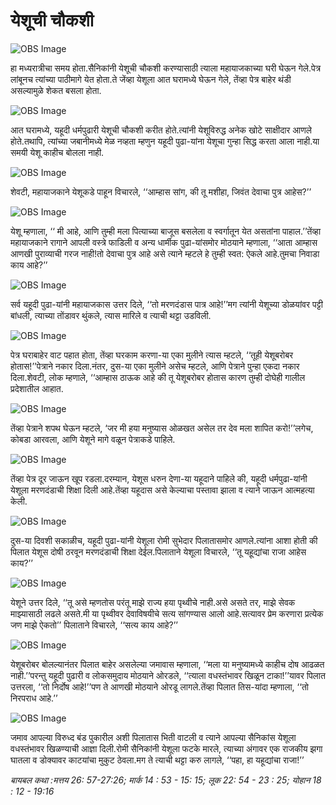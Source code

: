 # ‌‌‌येशूची चौकशी

![OBS Image](https://cdn.door43.org/obs/jpg/360px/obs-en-39-01.jpg)

‌‌‌हा मध्यरात्रीचा समय होता.‌‌‌सैनिकांनी येशूची चौकशी करण्यासाठी त्याला महायाजकाच्या घरी घेऊन गेले.‌‌‌पेत्र लांबूनच त्यांच्या पाठीमागे येत होता.‌‌‌ते जेंव्हा येशूला आत घरामध्ये घेऊन गेले, तेंव्हा पेत्र बाहेर थंडी असल्यामुळे शेकत बसला होता.

![OBS Image](https://cdn.door43.org/obs/jpg/360px/obs-en-39-02.jpg)

‌‌‌आत घरामध्ये, यहूदी धर्मपुढारी येशूची चौकशी करीत होते.‌‌‌त्यांनी येशूविरुद्ध अनेक खोटे साक्षीदार आणले होते.‌‌‌तथापि, त्यांच्या जबानीमध्ये मेळ नव्हता म्हणुन यहूदी पुढा-यांना येशूचा गुन्हा सिद्ध करता आला नाही.‌‌‌या समयी येशू काहीच बोलला नाही.

![OBS Image](https://cdn.door43.org/obs/jpg/360px/obs-en-39-03.jpg)

‌‌‌शेवटी, महायाजकाने येशूकडे पाहून विचारले, ‘‘आम्हास सांग, की तू मशीहा, जिवंत देवाचा पुत्र आहेस?’’

![OBS Image](https://cdn.door43.org/obs/jpg/360px/obs-en-39-04.jpg)

‌‌‌येशू म्हणाला, ‘‘ मी आहे, आणि तुम्ही मला पित्याच्या बाजूस बसलेला व स्वर्गातून येत असतांना पाहाल.’’‌‌‌तेंव्हा महायाजकाने रागाने आपली वस्त्रे फाडिली व अन्य धार्मीक पुढा-यांसमोर मोठयाने म्हणाला, ‘‘आता आम्हास आणखी पुराव्याची गरज नाही!‌‌‌तो देवाचा पुत्र आहे असे त्याने म्हटले हे तुम्ही स्वत: ऐकले आहे.‌‌‌तुमचा निवाडा काय आहे?’’

![OBS Image](https://cdn.door43.org/obs/jpg/360px/obs-en-39-05.jpg)

‌‌‌सर्व यहूदी पुढा-यांनी महायाजकास उत्तर दिले, ‘‘तो मरणदंडास पात्र आहे!’’‌‌‌मग त्यांनी येशूच्या डोळयांवर पट्टी बांधली, त्याच्या तोंडावर थुंकले, त्यास मारिले व त्याची थट्टा उडविली.

![OBS Image](https://cdn.door43.org/obs/jpg/360px/obs-en-39-06.jpg)

‌‌‌पेत्र घराबाहेर वाट पहात होता, तेंव्हा घरकाम करणा-या एका मुलीने त्यास म्हटले, ‘‘तूही येशूबरोबर होतास!’’‌‌‌पेत्राने नकार दिला.‌‌‌नंतर, दुस-या एका मुलीने असेच म्हटले, आणि पेत्राने पुन्हा एकदा नकार दिला.‌‌‌शेवटी, लोक म्हणाले, ‘‘आम्हास ठाऊक आहे की तू येशूबरोबर होतास कारण तुम्ही दोघेही गालील प्रदेशातील आहात.

![OBS Image](https://cdn.door43.org/obs/jpg/360px/obs-en-39-07.jpg)

‌‌‌तेंव्हा पेत्राने शपथ घेऊन म्हटले, ‘जर मी हया मनुष्यास ओळखत असेल तर देव मला शापित करो!’’‌‌‌लगेच, कोबडा आरवला, आणि येशूने मागे वळून पेत्राकडे पाहिले.

![OBS Image](https://cdn.door43.org/obs/jpg/360px/obs-en-39-08.jpg)

‌‌‌तेंव्हा पेत्र दूर जाऊन खूप रडला.‌‌‌दरम्यान, येशूस धरुन देणा-या यहूदाने पाहिले की, यहूदी धर्मपुढा-यांनी येशूला मरणदंडाची शिक्षा दिली आहे.‌‌‌तेंव्हा यहूदास असे केल्याचा पस्तावा झाला व त्याने जाऊन आत्महत्या केली.

![OBS Image](https://cdn.door43.org/obs/jpg/360px/obs-en-39-09.jpg)

‌‌‌दुस-या दिवशी सकाळीच, यहूदी पुढा-यांनी येशूला रोमी सुभेदार पिलातासमोर आणले.‌‌‌त्यांना आशा होती की पिलात येशूस दोषी ठरवून मरणदंडाची शिक्षा देईल.‌‌‌पिलाताने येशूला विचारले, ‘‘तू यहू़द्यांचा राजा आहेस काय?’’

![OBS Image](https://cdn.door43.org/obs/jpg/360px/obs-en-39-10.jpg)

‌‌‌येशूने उत्तर दिले, ‘‘तू असे म्हणतोस परंतू माझे राज्य हया पृथ्वीचे नाही.‌‌‌असे असते तर, माझे सेवक माझ्यासाठी लढले असते.‌‌‌मी या पृथ्वीवर देवाविषयीचे सत्य सांगण्यास आलो आहे.‌‌‌सत्यावर प्रेम करणारा प्रत्येक जण माझे ऐकतो’’	‌‌‌पिलाताने विचारले, ‘‘सत्य काय आहे?’’

![OBS Image](https://cdn.door43.org/obs/jpg/360px/obs-en-39-11.jpg)

‌‌‌येशूबरोबर बोलल्यानंतर पिलात बाहेर असलेल्या जमावास म्हणाला, ‘‘मला या मनुष्यामध्ये काहीच दोष आढळत नाही.’’‌‌‌परन्तु यहूदी पुढारी व लोकसमुदाय मोठयाने ओरडले, ‘‘त्याला वधस्तंभावर खिळून  टाका!’’‌‌यावर ‌पिलात उत्तरला, ‘‘तो निर्दोष आहे!’’‌‌‌पण ते आणखी मोठयाने ओरडू लागले.‌‌‌तेंव्हा पिलात तिस-यांदा म्हणाला, ‘‘तो निरपराध आहे.’’

![OBS Image](https://cdn.door43.org/obs/jpg/360px/obs-en-39-12.jpg)

‌‌‌जमाव आपल्या विरुध्द बंड पुकारील अशी पिलातास भिती वाटली व त्याने आपल्या सैनिकांस येशूला वधस्तंभावर खिळण्याची आज्ञा दिली.‌‌‌रोमी सैनिकांनी येशूला फटके मारले, त्याच्या अंगावर एक राजकीय झगा घातला व डोक्यावर काटयांचा मुकुट ठेवला.‌‌‌मग ते त्याची थट्टा करु लागले, ‘‘पहा, हा यहूद्यांचा राजा!’’

_बायबल कथा :‌‌‌मत्तय 26: 57-27:26; मार्क 14 : 53 - 15: 15; लूक 22: 54 - 23 : 25; योहान 18 : 12 - 19:16_